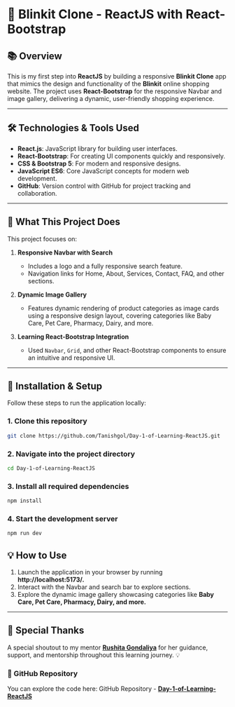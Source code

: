 # 🚀 Blinkit Clone - ReactJS with React-Bootstrap

## 📚 Overview
This is my first step into **ReactJS** by building a responsive **Blinkit Clone** app that mimics the design and functionality of the **Blinkit** online shopping website. The project uses **React-Bootstrap** for the responsive Navbar and image gallery, delivering a dynamic, user-friendly shopping experience.

---

## 🛠️ Technologies & Tools Used
- **React.js**: JavaScript library for building user interfaces.
- **React-Bootstrap**: For creating UI components quickly and responsively.
- **CSS & Bootstrap 5**: For modern and responsive designs.
- **JavaScript ES6**: Core JavaScript concepts for modern web development.
- **GitHub**: Version control with GitHub for project tracking and collaboration.

---

## 📜 What This Project Does

This project focuses on:

1. **Responsive Navbar with Search**
   - Includes a logo and a fully responsive search feature.
   - Navigation links for Home, About, Services, Contact, FAQ, and other sections.

2. **Dynamic Image Gallery**
   - Features dynamic rendering of product categories as image cards using a responsive design layout, covering categories like Baby Care, Pet Care, Pharmacy, Dairy, and more.

3. **Learning React-Bootstrap Integration**
   - Used `Navbar`, `Grid`, and other React-Bootstrap components to ensure an intuitive and responsive UI.

---

## 🔧 Installation & Setup

Follow these steps to run the application locally:

### 1. Clone this repository
```bash
git clone https://github.com/Tanishgol/Day-1-of-Learning-ReactJS.git
```

### 2. Navigate into the project directory
```bash
cd Day-1-of-Learning-ReactJS
```

### 3. Install all required dependencies
```bash
npm install
```

### 4. Start the development server
```bash
npm run dev
```

## 💡 How to Use
1. Launch the application in your browser by running **http://localhost:5173/.**
2. Interact with the Navbar and search bar to explore sections.
3. Explore the dynamic image gallery showcasing categories like **Baby Care, Pet Care, Pharmacy, Dairy, and more.**

---

## 🙏 Special Thanks
A special shoutout to my mentor **[Rushita Gondaliya](https://www.linkedin.com/in/rushita-gondaliya-588a0b258/)** for her guidance, support, and mentorship throughout this learning journey. 💡

### 🔗 GitHub Repository

You can explore the code here:
GitHub Repository - **[Day-1-of-Learning-ReactJS](https://github.com/Tanishgol/Day-1-of-Learning-ReactJS)**
